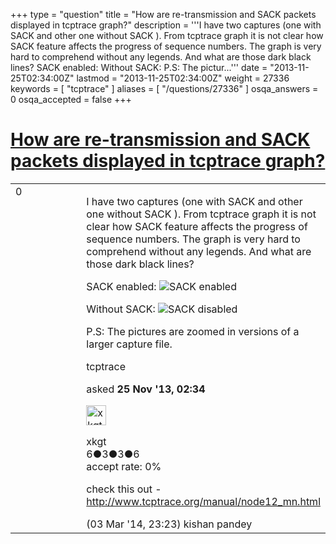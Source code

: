 +++
type = "question"
title = "How are re-transmission and SACK packets displayed in tcptrace graph?"
description = '''I have two captures (one with SACK and other one without SACK ). From tcptrace graph it is not clear how SACK feature affects the progress of sequence numbers. The graph is very hard to comprehend without any legends. And what are those dark black lines? SACK enabled:  Without SACK:  P.S: The pictur...'''
date = "2013-11-25T02:34:00Z"
lastmod = "2013-11-25T02:34:00Z"
weight = 27336
keywords = [ "tcptrace" ]
aliases = [ "/questions/27336" ]
osqa_answers = 0
osqa_accepted = false
+++

<div class="headNormal">

# [How are re-transmission and SACK packets displayed in tcptrace graph?](/questions/27336/how-are-re-transmission-and-sack-packets-displayed-in-tcptrace-graph)

</div>

<div id="main-body">

<div id="askform">

<table id="question-table" style="width:100%;"><colgroup><col style="width: 50%" /><col style="width: 50%" /></colgroup><tbody><tr class="odd"><td style="width: 30px; vertical-align: top"><div class="vote-buttons"><div id="post-27336-score" class="post-score" title="current number of votes">0</div><div id="favorite-count" class="favorite-count"></div></div></td><td><div id="item-right"><div class="question-body"><p>I have two captures (one with SACK and other one without SACK ). From tcptrace graph it is not clear how SACK feature affects the progress of sequence numbers. The graph is very hard to comprehend without any legends. And what are those dark black lines?</p><p>SACK enabled: <img src="https://osqa-ask.wireshark.org/upfiles/tcp_sack.png" alt="SACK enabled" /></p><p>Without SACK: <img src="https://osqa-ask.wireshark.org/upfiles/tcp_nosack.png" alt="SACK disabled" /></p><p>P.S: The pictures are zoomed in versions of a larger capture file.</p></div><div id="question-tags" class="tags-container tags">tcptrace</div><div id="question-controls" class="post-controls"></div><div class="post-update-info-container"><div class="post-update-info post-update-info-user"><p>asked <strong>25 Nov '13, 02:34</strong></p><img src="https://secure.gravatar.com/avatar/e14ca2c421c54ea693198e806821f50d?s=32&amp;d=identicon&amp;r=g" class="gravatar" width="32" height="32" alt="xkgt&#39;s gravatar image" /><p>xkgt<br />
<span class="score" title="6 reputation points">6</span><span title="3 badges"><span class="badge1">●</span><span class="badgecount">3</span></span><span title="3 badges"><span class="silver">●</span><span class="badgecount">3</span></span><span title="6 badges"><span class="bronze">●</span><span class="badgecount">6</span></span><br />
<span class="accept_rate" title="Rate of the user&#39;s accepted answers">accept rate:</span> <span title="xkgt has no accepted answers">0%</span></p></img></div></div><div id="comments-container-27336" class="comments-container"><span id="30383"></span><div id="comment-30383" class="comment"><div id="post-30383-score" class="comment-score"></div><div class="comment-text"><p>check this out - <a href="http://www.tcptrace.org/manual/node12_mn.html">http://www.tcptrace.org/manual/node12_mn.html</a></p></div><div id="comment-30383-info" class="comment-info"><span class="comment-age">(03 Mar '14, 23:23)</span> kishan pandey</div></div></div><div id="comment-tools-27336" class="comment-tools"></div><div class="clear"></div><div id="comment-27336-form-container" class="comment-form-container"></div><div class="clear"></div></div></td></tr></tbody></table>

</div>

</div>

